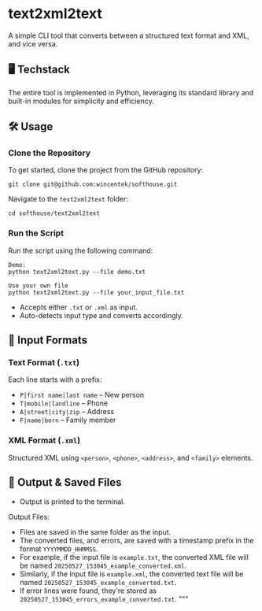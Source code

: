 # text2xml2text

A simple CLI tool that converts between a structured text format and XML, and vice versa.

## 🖥️ Techstack
The entire tool is implemented in Python, leveraging its standard library and built-in modules for simplicity and efficiency.

## 🛠️ Usage

### Clone the Repository

To get started, clone the project from the GitHub repository:

```
git clone git@github.com:wincentek/softhouse.git
```

Navigate to the `text2xml2text` folder:

```
cd softhouse/text2xml2text
```

### Run the Script

Run the script using the following command:

```
Demo: 
python text2xml2text.py --file demo.txt

Use your own file
python text2xml2text.py --file your_input_file.txt
```

- Accepts either `.txt` or `.xml` as input.
- Auto-detects input type and converts accordingly.

## 📄 Input Formats

### Text Format (`.txt`)

Each line starts with a prefix:

- `P|first name|last name` – New person
- `T|mobile|landline` – Phone
- `A|street|city|zip` – Address
- `F|name|born` – Family member

### XML Format (`.xml`)

Structured XML using `<person>`, `<phone>`, `<address>`, and `<family>` elements.

## 💾 Output & Saved Files

- Output is printed to the terminal.

Output Files:
- Files are saved in the same folder as the input.
- The converted files, and errors, are saved with a timestamp prefix in the format `YYYYMMDD_HHMMSS`.
- For example, if the input file is `example.txt`, the converted XML file will be named `20250527_153045_example_converted.xml`.
- Similarly, if the input file is `example.xml`, the converted text file will be named `20250527_153045_example_converted.txt`.
- If error lines were found, they're stored as `20250527_153045_errors_example_converted.txt`.
"""